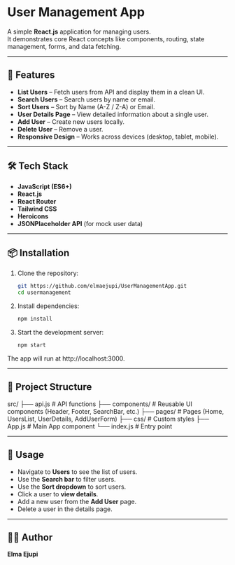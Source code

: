 # User Management App

A simple **React.js** application for managing users.  
It demonstrates core React concepts like components, routing, state management, forms, and data fetching.

---

## 🚀 Features
- **List Users** – Fetch users from API and display them in a clean UI.
- **Search Users** – Search users by name or email.
- **Sort Users** – Sort by Name (A-Z / Z-A) or Email.
- **User Details Page** – View detailed information about a single user.
- **Add User** – Create new users locally.
- **Delete User** – Remove a user.
- **Responsive Design** – Works across devices (desktop, tablet, mobile).

---

## 🛠️ Tech Stack
- **JavaScript (ES6+)**
- **React.js**
- **React Router**
- **Tailwind CSS**
- **Heroicons**
- **JSONPlaceholder API** (for mock user data)

---

## 📦 Installation

1. Clone the repository:
   ```bash
   git https://github.com/elmaejupi/UserManagementApp.git
   cd usermanagement

2. Install dependencies:
   ```bash
   npm install

3. Start the development server:
   ```bash
   npm start

The app will run at http://localhost:3000.

---

## 📂 Project Structure

src/
├── api.js # API functions
├── components/ # Reusable UI components (Header, Footer, SearchBar, etc.)
├── pages/ # Pages (Home, UsersList, UserDetails, AddUserForm)
├── css/ # Custom styles
├── App.js # Main App component
└── index.js # Entry point


---

## 🌟 Usage

- Navigate to **Users** to see the list of users.  
- Use the **Search bar** to filter users.  
- Use the **Sort dropdown** to sort users.  
- Click a user to **view details**.  
- Add a new user from the **Add User** page.  
- Delete a user in the details page.  

---

## 👨‍💻 Author

**Elma Ejupi** 
